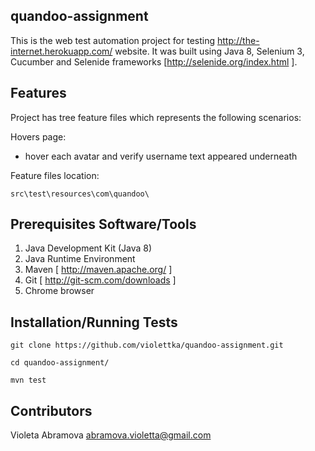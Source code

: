 ## quandoo-assignment

This is the web test automation project for testing http://the-internet.herokuapp.com/ website. It was built using Java 8, Selenium 3, Cucumber and Selenide frameworks [http://selenide.org/index.html ].

## Features

Project has tree feature files which represents the following scenarios:
  
 Hovers page:
  * hover each avatar and verify username text appeared underneath
  
Feature files location:

`src\test\resources\com\quandoo\`

## Prerequisites Software/Tools

1. Java Development Kit (Java 8)
2. Java Runtime Environment
3. Maven [ http://maven.apache.org/ ]
4. Git [ http://git-scm.com/downloads ]
5. Chrome browser

## Installation/Running Tests

`git clone https://github.com/violettka/quandoo-assignment.git`

`cd quandoo-assignment/`

`mvn test`

## Contributors

Violeta Abramova abramova.violetta@gmail.com